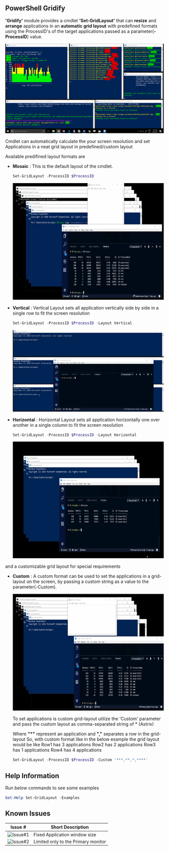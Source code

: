 PowerShell Gridify
-

**'Gridify'** module provides a cmdlet **'Set-GridLayout'** that can **resize** and **arrange** applications in an **automatic grid layout** with predefined formats using the ProcessID's of the target applications passed as a parameter(**-ProcessID**) value.

![](https://raw.githubusercontent.com/PrateekKumarSingh/Gridify/master/Images/GridLayout.png)

Cmdlet can automatically calculate the your screen resolution and set Applications in a neat grid layout in predefined/custom layout

Available predifined layout formats are

* **Mosaic** : This is the default layout of the cmdlet.

    ```PowerShell
    Set-GridLayout -ProcessID $ProcessID
    ```


    <img src="https://raw.githubusercontent.com/PrateekKumarSingh/Gridify/master/Images/Mosaic.gif" height="369" width="680" >

* **Vertical** : Vertical Layout sets all application vertically side by side in a single row to fit the screen resolution

    ```PowerShell
    Set-GridLayout -ProcessID $ProcessID -Layout Vertical
    ```

    <img src="https://raw.githubusercontent.com/PrateekKumarSingh/Gridify/master/Images/Vertical.gif">

* **Horizontal** : Horizontal Layout sets all application horizontally one over another in a single column to fit the screen resolution

    ```PowerShell
    Set-GridLayout -ProcessID $ProcessID -Layout Horizontal
    ```
    <img src="https://raw.githubusercontent.com/PrateekKumarSingh/Gridify/master/Images/Horizontal.gif" height="369" width="680" >

and a customizable grid layout for special requirements

* **Custom** : A custom format can  be used to set the applications in a grid-layout on the screen, by passing a custom string as a value to the parameter(-Custom).

    <img src="https://raw.githubusercontent.com/PrateekKumarSingh/Gridify/master/Images/CustomMosaic.gif" height="369" width="680" >

    To set applications is custom grid-layout utilize the 'Custom' parameter and pass the custom layout as comma-separated string of * (Astrix)

    Where **"*"** represent an application and **","** separates a row in the grid-layout
    So, with custom format like in the below example the grid layout would be like
        Row1 has 3 applications
        Row2 has 2 applications
        Row3 has 1 applications
        Row4 has 4 applications

    ```PowerShell
    Set-GridLayout -ProcessID $ProcessID -Custom '***,**,*,****'
    ```


Help Information
-
Run below commands to see some examples
```PowerShell
Get-Help Set-GridLayout -Examples
```


Known Issues
-

Issue # | Short Description
---------|----------
![Issue#1](https://github.com/PrateekKumarSingh/Gridify/issues/1) | Fixed Application window size
![Issue#2](https://github.com/PrateekKumarSingh/Gridify/issues/2) | Limited only to the Primary monitor
